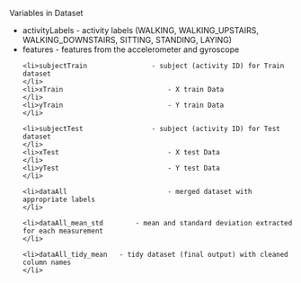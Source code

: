 <h>Variables in Dataset</h>


<ul>
	<li>activityLabels 			- activity labels (WALKING, WALKING_UPSTAIRS, WALKING_DOWNSTAIRS, SITTING, STANDING, LAYING) </li>
	<li>features						- features from the accelerometer and gyroscope                                                                                                            </li>

	<li>subjectTrain 				- subject (activity ID) for Train dataset                                                                                                                            </li>
	<li>xTrain							- X train Data                                                                                                                                                                      </li>
	<li>yTrain							- Y train Data                                                                                                                                                                      </li>

	<li>subjectTest 				- subject (activity ID) for Test dataset                                                                                                                             </li>
	<li>xTest							- X test Data                                                                                                                                                                       </li>
	<li>yTest   						- Y test Data                                                                                                                                                                       </li>

	<li>dataAll 						- merged dataset with appropriate labels                                                                                                                          </li>

	<li>dataAll_mean_std		- mean and standard deviation extracted for each measurement                                                                                   </li>

	<li>dataAll_tidy_mean	- tidy dataset (final output) with cleaned column names                                                                                                     </li>
</ul> 